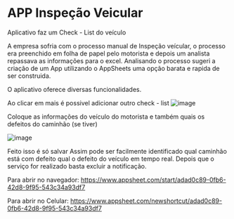 # APP Inspeção Veicular
Aplicativo faz um Check - List do veículo

A empresa sofria com o processo manual de Inspeção veícular, o processo era preenchido em folha de papel pelo motorista e depois um analista repassava as informações para o excel.
Analisando o processo sugeri a criação de um App utilizando o AppSheets uma opção barata e rapida de ser construida.

O aplicativo oferece diversas funcionalidades.

Ao clicar em mais é possivel adicionar outro check - list
![image](https://github.com/user-attachments/assets/82aed78e-bdc5-4cd0-bf42-2539ecd6a76b)


Coloque as informações do veículo do motorista e também quais os defeitos do caminhão (se tiver)

![image](https://github.com/user-attachments/assets/aa6c70f1-0f67-486c-83f3-ed47336d262e)


Feito isso é só salvar
Assim pode ser facilmente identificado qual caminhão está com defeito qual o defeito do veículo em tempo real.
Depois que o serviço for realizado basta excluir a notificação.

Para abrir no navegador:
https://www.appsheet.com/start/adad0c89-0fb6-42d8-9f95-543c34a93df7

Para abrir no Celular:
https://www.appsheet.com/newshortcut/adad0c89-0fb6-42d8-9f95-543c34a93df7
